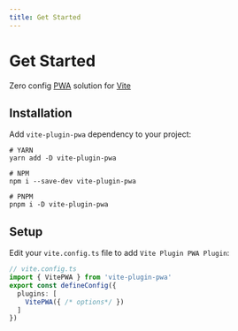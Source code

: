 ```yaml
---
title: Get Started
---
```

# Get Started

Zero config [PWA](https://developers.google.com/web/progressive-web-apps) solution for [Vite](https://vitejs.dev)

## Installation

Add `vite-plugin-pwa` dependency to your project:

```shell
# YARN
yarn add -D vite-plugin-pwa
```

```shell
# NPM
npm i --save-dev vite-plugin-pwa
```

```shell
# PNPM
pnpm i -D vite-plugin-pwa
```

## Setup

Edit your `vite.config.ts` file to add `Vite Plugin PWA Plugin`:

```ts
// vite.config.ts
import { VitePWA } from 'vite-plugin-pwa'
export const defineConfig({
  plugins: [
    VitePWA({ /* options*/ })
  ]    
})
```

